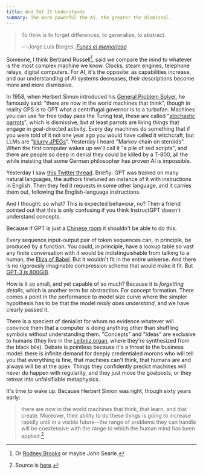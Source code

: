 ```yaml
---
title: And Yet It Understands
summary: The more powerful the AI, the greater the dismissal.
---
```


 >To think is to forget differences, to generalize, to abstract.
>
>— Jorge Luis Borges, [_Funes el memorioso_][borges]

[borges]: https://en.wikipedia.org/wiki/Funes_the_Memorious

Someone, I think Bertrand Russell[^brooks], said we compare the mind to whatever is the most complex machine we know. Clocks, steam engines, telephone relays, digital computers. For AI, it's the opposite: as capabilities increase, and our understanding of AI systems decreases, their descriptions become more and more dismissive.

In 1958, when Herbert Simon introduced his [General Problem Solver][gps], he famously said: "there are now in the world machines that think", though in reality GPS is to GPT what a centrifugal governor is to a turbofan. Machines you can use for free today pass the Turing test, these are called "[stochastic parrots][parrot]", which is dismissive, but at least parrots are living things that engage in goal-directed activity. Every day machines do something that if you were told of it not one year ago you would have called it witchcraft, but LLMs are "[blurry JPEGs][jpeg]". Yesterday I heard "Markov chain on steroids". When the first computer wakes up we'll call it "a pile of sed scripts", and there are people so deep in denial they could be killed by a T-800, all the while insisting that some German philosopher has proven AI is impossible.

[gps]: https://en.wikipedia.org/wiki/General_Problem_Solver
[parrot]: https://dl.acm.org/doi/10.1145/3442188.3445922
[jpeg]: https://www.newyorker.com/tech/annals-of-technology/chatgpt-is-a-blurry-jpeg-of-the-web

Yesterday I saw [this Twitter thread][thread]. Briefly: GPT was trained on many natural languages, the authors finetuned an instance of it with instructions in English. Then they fed it requests in some other language, and it carries them out, following the English-language instructions.

[thread]: https://twitter.com/janleike/status/1625207251630960640

And I thought: so what? This is expected behaviour, no? Then a friend pointed out that this is only confusing if you think InstructGPT doesn't understand concepts.

Because if GPT is just a [Chinese room][room] it shouldn't be able to do this.

[room]: https://en.wikipedia.org/wiki/Chinese_room

Every sequence input-output pair of token sequences can, in principle, be produced by a function. You could, in principle, have a lookup table so vast any finite conversation with it would be indistinguishable from talking to a human, the [Eliza of Babel][babel]. But it wouldn't fit in the entire universe. And there is no rigorously imaginable compression scheme that would make it fit. But [GPT-3 is 800GiB][gpt3].

[babel]: https://en.wikipedia.org/wiki/The_Library_of_Babel
[gpt3]: https://en.wikipedia.org/wiki/GPT-3

How is it so small, and yet capable of so much? Because it is _forgetting details_, which is another term for abstraction. For concept formation. There comes a point in the performance to model size curve where the simpler hypothesis has to be that the model _really does understand_, and we have clearly passed it.

There is a speciest of denialist for whom no evidence whatever will convince them that a computer is doing anything other than shuffling symbols without understanding them. "Concepts" and "Ideas" are exclusive to humans (they live in the [Leibniz organ][leibniz], where they're synthesized from the black bile). Debate is pointless because it's a threat to the business model: there is infinite demand for deeply credentialed morons who will tell you that everything is fine, that machines can't think, that humans are and always will be at the apex. Things they confidently predict machines will never do happen with regularity, and they just move the goalposts, or they retreat into unfalsifiable metaphysics.

It's time to wake up. Because Herbert Simon was right, though sixty years early:

>there are now in the world machines that think, that learn, and that create. Moreover, their ability to do these things is going to increase rapidly until in a visible future--the range of problems they can handle will be coextensive with the range to which the human mind has been applied.[^simon]

[leibniz]: https://en.wikipedia.org/wiki/Calculus_ratiocinator

[^brooks]:
    Or [Rodney Brooks][rodney] or maybe John Searle.

[^simon]:
    Source is [here][simon].

[rodney]: https://www.edge.org/response-detail/25336

[simon]: https://conversableeconomist.blogspot.com/2020/04/1957-when-machines-that-think-learn-and.html
